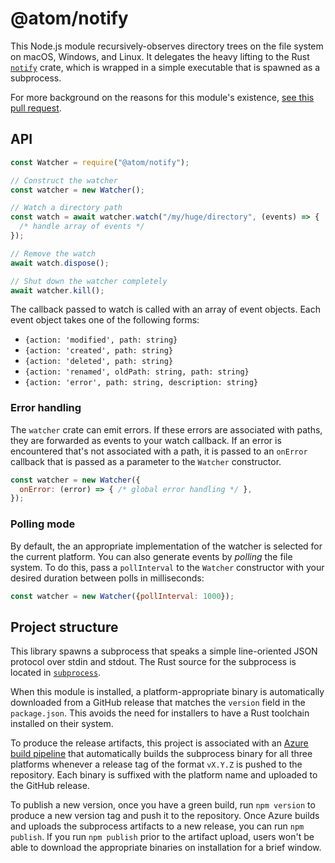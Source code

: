 # @atom/notify

This Node.js module recursively-observes directory trees on the file system on macOS, Windows, and Linux. It delegates the heavy lifting to the Rust [`notify`](https://github.com/passcod/notify) crate, which is wrapped in a simple executable that is spawned as a subprocess.

For more background on the reasons for this module's existence, [see this pull request](https://github.com/atom/atom/pull/19244).

## API

```js
const Watcher = require("@atom/notify");

// Construct the watcher
const watcher = new Watcher();

// Watch a directory path
const watch = await watcher.watch("/my/huge/directory", (events) => {
  /* handle array of events */
});

// Remove the watch
await watch.dispose();

// Shut down the watcher completely
await watcher.kill();
```

The callback passed to watch is called with an array of event objects. Each event object takes one of the following forms:

* `{action: 'modified', path: string}`
* `{action: 'created', path: string}`
* `{action: 'deleted', path: string}`
* `{action: 'renamed', oldPath: string, path: string}`
* `{action: 'error', path: string, description: string}`

### Error handling

The `watcher` crate can emit errors. If these errors are associated with paths, they are forwarded as events to your watch callback. If an error is encountered that's not associated with a path, it is passed to an `onError` callback that is passed as a parameter to the `Watcher` constructor.

```js
const watcher = new Watcher({
  onError: (error) => { /* global error handling */ },
});
```

### Polling mode

By default, the an appropriate implementation of the watcher is selected for the current platform. You can also generate events by *polling* the file system. To do this, pass a `pollInterval` to the `Watcher` constructor with your desired duration between polls in milliseconds:

```js
const watcher = new Watcher({pollInterval: 1000});
```

## Project structure

This library spawns a subprocess that speaks a simple line-oriented JSON protocol over stdin and stdout. The Rust source for the subprocess is located in [`subprocess`](./subprocess).

When this module is installed, a platform-appropriate binary is automatically downloaded from a GitHub release that matches the `version` field in the `package.json`. This avoids the need for installers to have a Rust toolchain installed on their system.

To produce the release artifacts, this project is associated with an [Azure build pipeline](https://github.visualstudio.com/Atom/_build?definitionId=50) that automatically builds the subprocess binary for all three platforms whenever a release tag of the format `vX.Y.Z` is pushed to the repository. Each binary is suffixed with the platform name and uploaded to the GitHub release.

To publish a new version, once you have a green build, run `npm version` to produce a new version tag and push it to the repository. Once Azure builds and uploads the subprocess artifacts to a new release, you can run `npm publish`. If you run `npm publish` prior to the artifact upload, users won't be able to download the appropriate binaries on installation for a brief window.

